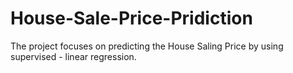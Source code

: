 # House-Sale-Price-Pridiction

The project focuses on predicting the House Saling Price by using  supervised - linear regression.
